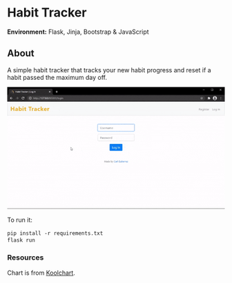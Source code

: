 # Habit Tracker

**Environment:** Flask, Jinja, Bootstrap & JavaScript

## About

A simple habit tracker that tracks your new habit progress and reset if a habit passed the maximum day off.

![static/demo_optimized.gif](static/demo_optimized.gif)

To run it:

```
pip install -r requirements.txt
flask run
```

### Resources

Chart is from [Koolchart](https://www.koolchart.com/demo/target-chart).
